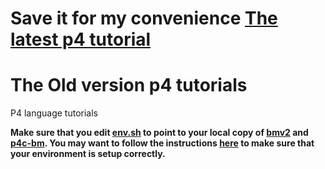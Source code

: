 # Save it for my convenience   [The latest p4 tutorial](https://github.com/p4lang/tutorials)
# The Old version p4 tutorials
P4 language tutorials

**Make sure that you edit [env.sh](env.sh) to point to your local copy of
  [bmv2](https://github.com/p4lang/behavioral-model) and
  [p4c-bm](https://github.com/p4lang/p4c-bm). You may want to follow the
  instructions
  [here](https://github.com/p4lang/tutorials/tree/master/SIGCOMM_2015#obtaining-required-software)
  to make sure that your environment is setup correctly.**
